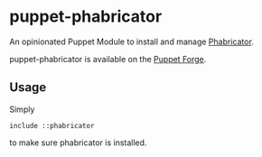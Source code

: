 # puppet-phabricator

An opinionated Puppet Module to install and manage
[Phabricator](http://phabricator.org/).

puppet-phabricator is available on the
[Puppet Forge](https://forge.puppetlabs.com/thekevjames/phabricator).

## Usage

Simply

```puppet
include ::phabricator
```

to make sure phabricator is installed.
